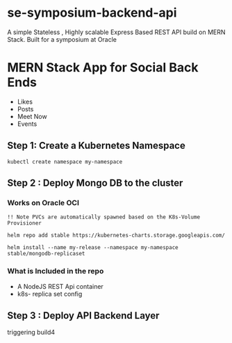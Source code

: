 # se-symposium-backend-api
A simple Stateless , Highly scalable Express Based REST API build on MERN Stack. Built for a symposium at Oracle 

# MERN Stack App for Social Back Ends 
* Likes 
* Posts
* Meet Now 
* Events

## Step 1: Create a Kubernetes Namespace 
``` kubectl create namespace my-namespace ```

## Step 2 : Deploy Mongo DB to the cluster
### Works on Oracle OCI 

```!! Note PVCs are automatically spawned based on the K8s-Volume Provisioner ```

``` helm repo add stable https://kubernetes-charts.storage.googleapis.com/ ```

``` helm install --name my-release --namespace my-namespace stable/mongodb-replicaset ```

### What is Included in the repo
* A NodeJS REST Api container
* k8s- replica set config 

## Step 3 : Deploy API Backend Layer 

triggering build4





